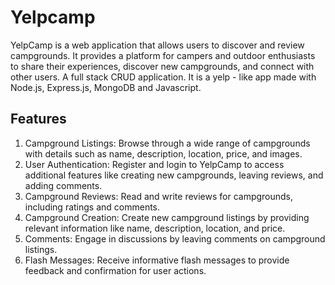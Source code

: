 # Yelpcamp

YelpCamp is a web application that allows users to discover and review campgrounds. It provides a platform for campers and outdoor enthusiasts to share their experiences, discover new campgrounds, and connect with other users.
A full stack CRUD application. It is a yelp - like app made with Node.js, Express.js, MongoDB and Javascript.

## Features
1. Campground Listings: Browse through a wide range of campgrounds with details such as name, description, location, price, and images.
2. User Authentication: Register and login to YelpCamp to access additional features like creating new campgrounds, leaving reviews, and adding comments.
3. Campground Reviews: Read and write reviews for campgrounds, including ratings and comments.
4. Campground Creation: Create new campground listings by providing relevant information like name, description, location, and price.
5. Comments: Engage in discussions by leaving comments on campground listings.
6. Flash Messages: Receive informative flash messages to provide feedback and confirmation for user actions.
